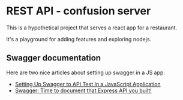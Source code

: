 # REST API - confusion server

This is a hypothetical project that serves a react app for a restaurant.

It's a playground for adding features and exploring nodejs.

## Swagger documentation

Here are two nice articles about setting up swagger in a JS app:

- [Setting Up Swagger to API Test In a JavaScript Application](https://itnext.io/setting-up-swagger-in-a-node-js-application-d3c4d7aa56d4)
- [Swagger: Time to document that Express API you built!](https://levelup.gitconnected.com/swagger-time-to-document-that-express-api-you-built-9b8faaeae563)
